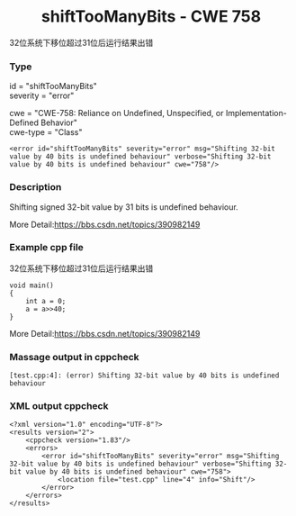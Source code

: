 # <center> shiftTooManyBits - CWE 758

32位系统下移位超过31位后运行结果出错

### Type

id = "shiftTooManyBits"  
severity = "error"

cwe = "CWE-758: Reliance on Undefined, Unspecified, or Implementation-Defined Behavior"  
cwe-type = "Class"

	<error id="shiftTooManyBits" severity="error" msg="Shifting 32-bit value by 40 bits is undefined behaviour" verbose="Shifting 32-bit value by 40 bits is undefined behaviour" cwe="758"/>



### Description

Shifting signed 32-bit value by 31 bits is undefined behaviour.

More Detail:https://bbs.csdn.net/topics/390982149

### Example cpp file

32位系统下移位超过31位后运行结果出错

	void main()
	{
		int a = 0;
		a = a>>40;
	}

More Detail:https://bbs.csdn.net/topics/390982149

### Massage output in cppcheck

	[test.cpp:4]: (error) Shifting 32-bit value by 40 bits is undefined behaviour

### XML output cppcheck
	
	<?xml version="1.0" encoding="UTF-8"?>
	<results version="2">
	    <cppcheck version="1.83"/>
	    <errors>
	        <error id="shiftTooManyBits" severity="error" msg="Shifting 32-bit value by 40 bits is undefined behaviour" verbose="Shifting 32-bit value by 40 bits is undefined behaviour" cwe="758">
	            <location file="test.cpp" line="4" info="Shift"/>
	        </error>
	    </errors>
	</results>